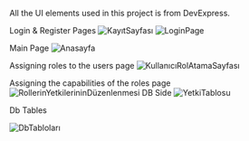 All the UI elements used in this project is from DevExpress.

Login & Register Pages
![KayıtSayfası](https://github.com/user-attachments/assets/58737fa9-cbf0-4546-af9d-ff5916984f2b)
![LoginPage](https://github.com/user-attachments/assets/3bd529d1-d6f4-4912-ad52-a044c7f501cc)


Main Page 
![Anasayfa](https://github.com/user-attachments/assets/a5df9835-19a1-4d02-86c7-f05c78dd1c3a)

Assigning roles to the users page
![KullanıcıRolAtamaSayfası](https://github.com/user-attachments/assets/f5189878-cbd9-42cf-94eb-cc9a30f86bd9)


Assigning the capabilities of the roles page
![RollerinYetkilerininDüzenlenmesi](https://github.com/user-attachments/assets/ab5b298c-a072-4956-ba51-870d6f4a5fbb)
DB Side
![YetkiTablosu](https://github.com/user-attachments/assets/30ef349c-56d3-43fe-879d-a3521b49edbe)


Db Tables


![DbTabloları](https://github.com/user-attachments/assets/1ea49999-3400-41a8-add5-86bb04853ca2)
